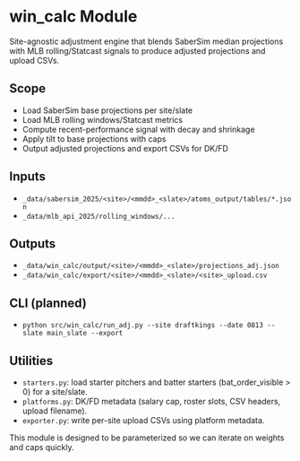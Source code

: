 # win_calc Module

Site-agnostic adjustment engine that blends SaberSim median projections with MLB rolling/Statcast signals to produce adjusted projections and upload CSVs.

## Scope
- Load SaberSim base projections per site/slate
- Load MLB rolling windows/Statcast metrics
- Compute recent-performance signal with decay and shrinkage
- Apply tilt to base projections with caps
- Output adjusted projections and export CSVs for DK/FD

## Inputs
- `_data/sabersim_2025/<site>/<mmdd>_<slate>/atoms_output/tables/*.json`
- `_data/mlb_api_2025/rolling_windows/...`

## Outputs
- `_data/win_calc/output/<site>/<mmdd>_<slate>/projections_adj.json`
- `_data/win_calc/export/<site>/<mmdd>_<slate>/<site>_upload.csv`

## CLI (planned)
- `python src/win_calc/run_adj.py --site draftkings --date 0813 --slate main_slate --export`

## Utilities
- `starters.py`: load starter pitchers and batter starters (bat_order_visible > 0) for a site/slate.
- `platforms.py`: DK/FD metadata (salary cap, roster slots, CSV headers, upload filename).
- `exporter.py`: write per-site upload CSVs using platform metadata.

This module is designed to be parameterized so we can iterate on weights and caps quickly.
